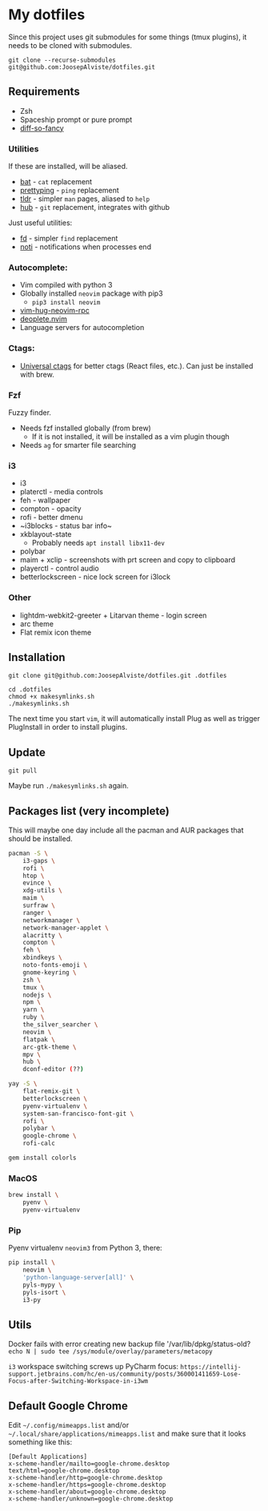 # My dotfiles

Since this project uses git submodules for some things (tmux plugins), it needs
to be cloned with submodules.

```
git clone --recurse-submodules git@github.com:JoosepAlviste/dotfiles.git
```

## Requirements

* Zsh
* Spaceship prompt or pure prompt
* [diff-so-fancy](https://github.com/so-fancy/diff-so-fancy)

### Utilities

If these are installed, will be aliased.

* [bat](https://github.com/sharkdp/bat) - `cat` replacement
* [prettyping](https://github.com/denilsonsa/prettyping) - `ping` replacement
* [tldr](http://tldr.sh/) - simpler `man` pages, aliased to `help`
* [hub](https://github.com/github/hub) - `git` replacement, integrates with github

Just useful utilities:

* [fd](https://github.com/sharkdp/fd/) - simpler `find` replacement
* [noti](https://github.com/variadico/noti) - notifications when processes end

### Autocomplete:

* Vim compiled with python 3
* Globally installed `neovim` package with pip3
    - `pip3 install neovim`
* [vim-hug-neovim-rpc](https://github.com/roxma/vim-hug-neovim-rpc)
* [deoplete.nvim](https://github.com/Shougo/deoplete.nvim)
* Language servers for autocompletion

### Ctags:

* [Universal ctags](https://github.com/universal-ctags/ctags) for better ctags 
(React files, etc.). Can just be installed with brew.

### Fzf

Fuzzy finder.

* Needs fzf installed globally (from brew)
    - If it is not installed, it will be installed as a vim plugin though
* Needs `ag` for smarter file searching

### i3

* i3
* platerctl - media controls
* feh - wallpaper
* compton - opacity
* rofi - better dmenu
* ~i3blocks - status bar info~
* xkblayout-state
    * Probably needs `apt install libx11-dev`
* polybar
* maim + xclip - screenshots with prt screen and copy to clipboard
* playerctl - control audio
* betterlockscreen - nice lock screen for i3lock


### Other

* lightdm-webkit2-greeter + Litarvan theme - login screen
* arc theme
* Flat remix icon theme


## Installation

```
git clone git@github.com:JoosepAlviste/dotfiles.git .dotfiles

cd .dotfiles
chmod +x makesymlinks.sh
./makesymlinks.sh
```

The next time you start `vim`, it will automatically install Plug as well as 
trigger PlugInstall in order to install plugins.

## Update

```
git pull
```

Maybe run `./makesymlinks.sh` again.


## Packages list (very incomplete)

This will maybe one day include all the pacman and AUR packages that should be 
installed.

```bash
pacman -S \
    i3-gaps \
    rofi \
    htop \
    evince \
    xdg-utils \
    maim \
    surfraw \
    ranger \
    networkmanager \
    network-manager-applet \
    alacritty \
    compton \
    feh \
    xbindkeys \
    noto-fonts-emoji \
    gnome-keyring \
    zsh \
    tmux \
    nodejs \
    npm \
    yarn \
    ruby \
    the_silver_searcher \
    neovim \
    flatpak \
    arc-gtk-theme \
    mpv \
    hub \
    dconf-editor (??)
```

```bash
yay -S \
    flat-remix-git \
    betterlockscreen \
    pyenv-virtualenv \
    system-san-francisco-font-git \
    rofi \
    polybar \
    google-chrome \
    rofi-calc
```

```bash
gem install colorls
```


### MacOS

```bash
brew install \
    pyenv \
    pyenv-virtualenv
```


### Pip

Pyenv virtualenv `neovim3` from Python 3, there:

```bash
pip install \
    neovim \
    'python-language-server[all]' \
    pyls-mypy \
    pyls-isort \
    i3-py
```

## Utils

Docker fails with error creating new backup file '/var/lib/dpkg/status-old? 
`echo N | sudo tee /sys/module/overlay/parameters/metacopy`

`i3` workspace switching screws up PyCharm focus: 
`https://intellij-support.jetbrains.com/hc/en-us/community/posts/360001411659-Lose-Focus-after-Switching-Workspace-in-i3wm`

## Default Google Chrome

Edit `~/.config/mimeapps.list` and/or 
`~/.local/share/applications/mimeapps.list` and make sure that it looks 
something like this:

```
[Default Applications]
x-scheme-handler/mailto=google-chrome.desktop
text/html=google-chrome.desktop
x-scheme-handler/http=google-chrome.desktop
x-scheme-handler/https=google-chrome.desktop
x-scheme-handler/about=google-chrome.desktop
x-scheme-handler/unknown=google-chrome.desktop
```
